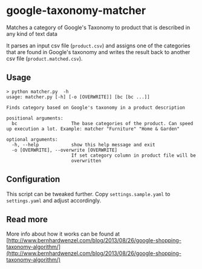 google-taxonomy-matcher
=======================

Matches a category of Google's Taxonomy to product that is described in any kind of text data

It parses an input csv file (`product.csv`) and assigns one of the categories that are found in Google's taxonomy and writes the result back to another csv file (`product.matched.csv`).

## Usage

	> python matcher.py  -h
	usage: matcher.py [-h] [-o [OVERWRITE]] [bc [bc ...]]

	Finds category based on Google's taxonomy in a product description

	positional arguments:
	  bc                    The base categories of the product. Can speed up execution a lot. Example: matcher "Furniture" "Home & Garden"

	optional arguments:
	  -h, --help            show this help message and exit
	  -o [OVERWRITE], --overwrite [OVERWRITE]
	                        If set category column in product file will be
	                        overwritten

## Configuration

This script can be tweaked further. Copy `settings.sample.yaml` to `settings.yaml` and adjust accordingly.

## Read more

More info about how it works can be found at [http://www.bernhardwenzel.com/blog/2013/08/26/google-shopping-taxonomy-algorithm/](http://www.bernhardwenzel.com/blog/2013/08/26/google-shopping-taxonomy-algorithm/)
